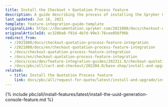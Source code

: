 ```yaml
---
title: Install the Checkout + Quotation Process feature
description: A guide describing the process of installing the Spryker Cloud Commerce OS Checkout + Quotation process feature into your project.
last_updated: Jun 16, 2021
template: feature-integration-guide-template
originalLink: https://documentation.spryker.com/2021080/docs/checkout-quotation-process-feature-integration
originalArticleId: ac3280a8-f91d-4b7d-99e3-76cee056f96b
redirect_from:
  - /2021080/docs/checkout-quotation-process-feature-integration
  - /2021080/docs/en/checkout-quotation-process-feature-integration
  - /docs/checkout-quotation-process-feature-integration
  - /docs/en/checkout-quotation-process-feature-integration
  - /docs/scos/dev/feature-integration-guides/202311.0/checkout-quotation-process-feature-integration.html
  - /docs/pbc/all/cart-and-checkout/202204.0/base-shop/install-and-upgrade/install-features/install-the-checkout-quotation-process-feature.html
related:
  - title: Install the Quotation Process feature
    link: docs/pbc/all/request-for-quote/latest/install-and-upgrade/install-features/install-the-quotation-process-feature.html
---
```


{% include pbc/all/install-features/latest/install-the-uuid-generation-console-feature.md %} <!-- To edit, see /_includes/pbc/all/install-features/202311.0/install-the-uuid-generation-console-feature.md -->
